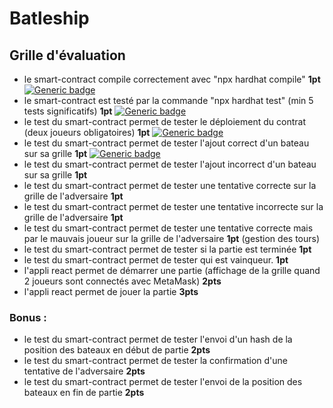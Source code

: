 # Batleship

## Grille d'évaluation

 - le smart-contract compile correctement avec "npx hardhat compile" **1pt** [![Generic badge](https://img.shields.io/badge/-FAIT-<GREEN>.svg)](https://shields.io/)
 - le smart-contract est testé par la commande "npx hardhat test" (min 5 tests significatifs) **1pt** [![Generic badge](https://img.shields.io/badge/-FAIT-<GREEN>.svg)](https://shields.io/)
 - le test du smart-contract permet de tester le déploiement du contrat (deux joueurs obligatoires) **1pt** [![Generic badge](https://img.shields.io/badge/-FAIT-<GREEN>.svg)](https://shields.io/)
 - le test du smart-contract permet de tester l'ajout correct d'un bateau sur sa grille **1pt** [![Generic badge](https://img.shields.io/badge/-FAIT-<GREEN>.svg)](https://shields.io/)
- le test du smart-contract permet de tester l'ajout incorrect d'un bateau sur sa grille **1pt** 
- le test du smart-contract permet de tester une tentative correcte sur la grille de l'adversaire **1pt**
- le test du smart-contract permet de tester une tentative incorrecte sur la grille de l'adversaire **1pt**
- le test du smart-contract permet de tester une tentative correcte mais par le mauvais joueur sur la grille de l'adversaire **1pt** (gestion des tours)
- le test du smart-contract permet de tester si la partie est terminée **1pt**
- le test du smart-contract permet de tester qui est vainqueur. **1pt**
- l'appli react permet de démarrer une partie (affichage de la grille quand 2 joueurs sont connectés avec MetaMask) **2pts**
- l'appli react permet de jouer la partie **3pts**

### Bonus : 
- le test du smart-contract permet de tester l'envoi d'un hash de la position des bateaux en début de partie **2pts**
- le test du smart-contract permet de tester la confirmation d'une tentative de l'adversaire **2pts**
- le test du smart-contract permet de tester l'envoi de la position des bateaux en fin de partie **2pts**

